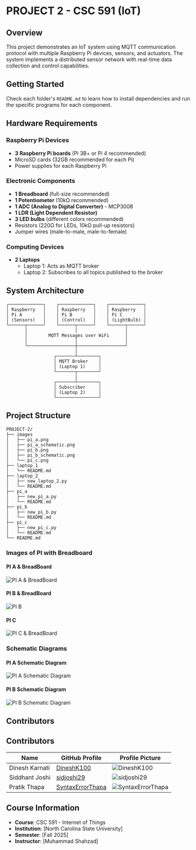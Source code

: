 # PROJECT 2 - CSC 591 (IoT)

## Overview

This project demonstrates an IoT system using MQTT communication protocol with multiple Raspberry Pi devices, sensors, and actuators. The system implements a distributed sensor network with real-time data collection and control capabilities.

## Getting Started

Check each folder's `README.md` to learn how to install dependencies and run the specific programs for each component.

## Hardware Requirements

### Raspberry Pi Devices
- **3 Raspberry Pi boards** (Pi 3B+ or Pi 4 recommended)
- MicroSD cards (32GB recommended for each Pi)
- Power supplies for each Raspberry Pi

### Electronic Components
- **1 Breadboard** (full-size recommended)
- **1 Potentiometer** (10kΩ recommended)
- **1 ADC (Analog to Digital Converter)** - MCP3008
- **1 LDR (Light Dependent Resistor)**
- **3 LED bulbs** (different colors recommended)
- Resistors (220Ω for LEDs, 10kΩ pull-up resistors)
- Jumper wires (male-to-male, male-to-female)

### Computing Devices
- **2 Laptops**
  - Laptop 1: Acts as MQTT broker
  - Laptop 2: Subscribes to all topics published to the broker

## System Architecture

```
┌─────────────┐    ┌─────────────┐    ┌─────────────┐
│ Raspberry   │    │ Raspberry   │    │ Raspberry   │
│ Pi A        │    │ Pi B        │    │ Pi C        │
│ (Sensors)   │    │ (Control)   │    │ (LightBulb) │
└──────┬──────┘    └──────┬──────┘    └──────┬──────┘
       │                  │                  │
       │        MQTT Messages over WiFi      │
       │                  │                  │
       └──────────────────┼──────────────────┘
                          │
                  ┌───────┴────────┐
                  │ MQTT Broker    │
                  │ (Laptop 1)     │
                  └───────┬────────┘
                          │
                  ┌───────┴────────┐
                  │ Subscriber     │
                  │ (Laptop 2)     │
                  └────────────────┘
```

## Project Structure

```
PROJECT-2/
├── images
│   ├── pi_a.png
│   ├── pi_a_schematic.png
│   ├── pi_b.png
│   ├── pi_b_schematic.png
│   └── pi_c.png
├── laptop_1
│   └── README.md
├── laptop_2
│   ├── new_laptop_2.py
│   └── README.md
├── pi_a
│   ├── new_pi_a.py
│   └── README.md
├── pi_b
│   ├── new_pi_b.py
│   └── README.md
├── pi_c
│   ├── new_pi_c.py
│   └── README.md
└── README.md
```

### Images of PI with Breadboard
#### PI A & BreadBoard
![PI A & BreadBoard](images/pi_a.png)

#### PI B & BreadBoard
![PI B](images/pi_b.png)

#### PI C 
![PI C & BreadBoard](images/pi_c.png)

### Schematic Diagrams
#### PI A Schematic Diagram
![PI A Schematic Diagram](images/pi_a_schematic.png)

#### PI B Schematic Diagram
![PI B Schematic Diagram](images/pi_b_schematic.png)

## Contributors

## Contributors
| Name              | GitHub Profile                                         | Profile Picture |
|-------------------|--------------------------------------------------------|----------------|
| Dinesh Karnati    | [DineshK100](https://github.com/DineshK100)           | ![DineshK100](https://github.com/DineshK100.png?size=40) |
| Siddhant Joshi    | [sidjoshi29](https://github.com/sidjoshi29)           | ![sidjoshi29](https://github.com/sidjoshi29.png?size=40) |
| Pratik Thapa      | [SyntaxErrorThapa](https://github.com/SyntaxErrorThapa)| ![SyntaxErrorThapa](https://github.com/SyntaxErrorThapa.png?size=40) |

## Course Information

- **Course**: CSC 591 - Internet of Things
- **Institution**: [North Carolina State University]
- **Semester**: [Fall 2025]
- **Instructor**: [Muhammad Shahzad]